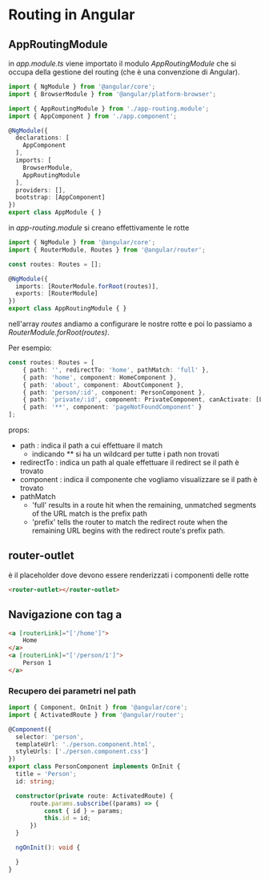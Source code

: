 # Routing in Angular

## AppRoutingModule

in *app.module.ts* viene importato il modulo *AppRoutingModule* che si occupa della gestione del routing (che è una convenzione di Angular).

```Typescript
import { NgModule } from '@angular/core';
import { BrowserModule } from '@angular/platform-browser';

import { AppRoutingModule } from './app-routing.module';
import { AppComponent } from './app.component';

@NgModule({
  declarations: [
    AppComponent
  ],
  imports: [
    BrowserModule,
    AppRoutingModule
  ],
  providers: [],
  bootstrap: [AppComponent]
})
export class AppModule { }
```

in *app-routing.module* si creano effettivamente le rotte

```typescript
import { NgModule } from '@angular/core';
import { RouterModule, Routes } from '@angular/router';

const routes: Routes = [];

@NgModule({
  imports: [RouterModule.forRoot(routes)],
  exports: [RouterModule]
})
export class AppRoutingModule { }
```

nell'array *routes* andiamo a configurare le nostre rotte e poi lo passiamo a *RouterModule.forRoot(routes)*.

Per esempio:

```typescript
const routes: Routes = [
    { path: '', redirectTo: 'home', pathMatch: 'full' },
    { path: 'home', component: HomeComponent },
    { path: 'about', component: AboutComponent },
    { path: 'person/:id', component: PersonComponent },
    { path: 'private/:id', component: PrivateComponent, canActivate: [LoggedGuard] },
    { path: '**', component: 'pageNotFoundComponent' }
];
```

props:
 - path : indica il path a cui effettuare il match
    - indicando ** si ha un wildcard per tutte i path non trovati
 - redirectTo : indica un path al quale effettuare il redirect se il path è trovato
 - component : indica il componente che vogliamo visualizzare se il path è trovato
- pathMatch
    - 'full' results in a route hit when the remaining, unmatched segments of the URL match is the prefix path
    - 'prefix' tells the router to match the redirect route when the remaining URL begins with the redirect route's prefix path.

## router-outlet

è il placeholder dove devono essere renderizzati i componenti delle rotte

```html
<router-outlet></router-outlet>
```

## Navigazione con tag a

```html
<a [routerLink]="['/home']">
    Home
</a>
<a [routerLink]="['/person/1']">
    Person 1
</a>
```

### Recupero dei parametri nel path

```typescript
import { Component, OnInit } from '@angular/core';
import { ActivatedRoute } from '@angular/router';

@Component({
  selector: 'person',
  templateUrl: './person.component.html',
  styleUrls: ['./person.component.css']
})
export class PersonComponent implements OnInit {
  title = 'Person';
  id: string;

  constructor(private route: ActivatedRoute) {
      route.params.subscribe((params) => {
          const { id } = params;
          this.id = id;
      })
  }

  ngOnInit(): void {

  }
}
```